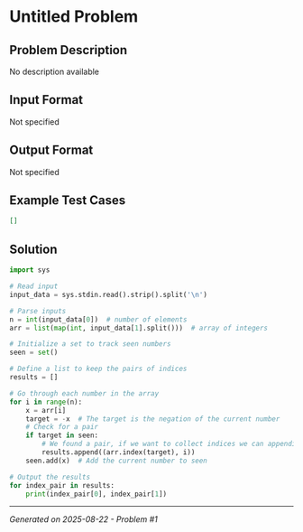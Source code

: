 # Untitled Problem

## Problem Description
No description available

## Input Format
Not specified

## Output Format
Not specified

## Example Test Cases
```json
[]
```

## Solution
```python
import sys

# Read input
input_data = sys.stdin.read().strip().split('\n')

# Parse inputs
n = int(input_data[0])  # number of elements
arr = list(map(int, input_data[1].split()))  # array of integers

# Initialize a set to track seen numbers
seen = set()

# Define a list to keep the pairs of indices
results = []

# Go through each number in the array
for i in range(n):
    x = arr[i]
    target = -x  # The target is the negation of the current number
    # Check for a pair
    if target in seen:
        # We found a pair, if we want to collect indices we can appending the indices
        results.append((arr.index(target), i))
    seen.add(x)  # Add the current number to seen

# Output the results
for index_pair in results:
    print(index_pair[0], index_pair[1])
```

---
*Generated on 2025-08-22 - Problem #1*